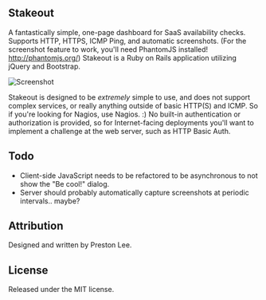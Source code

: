 Stakeout
----

A fantastically simple, one-page dashboard for SaaS availability checks. Supports HTTP, HTTPS, ICMP Ping, and automatic screenshots. (For the screenshot feature to work, you'll need PhantomJS installed! http://phantomjs.org/) Stakeout is a Ruby on Rails application utilizing jQuery and Bootstrap.

![Screenshot](https://raw.github.com/preston/stakeout/master/app/assets/images/screenshots/1.png)

Stakeout is designed to be *extremely* simple to use, and does not support complex services, or really anything outside of basic HTTP(S) and ICMP. So if you're looking for Nagios, use Nagios. :)  No built-in authentication or authorization is provided, so for Internet-facing deployments you'll want to implement a challenge at the web server, such as HTTP Basic Auth.


Todo
----

* Client-side JavaScript needs to be refactored to be asynchronous to not show the "Be cool!" dialog.
* Server should probably automatically capture screenshots at periodic intervals.. maybe?


Attribution
----

Designed and written by Preston Lee.


License
----

Released under the MIT license.
